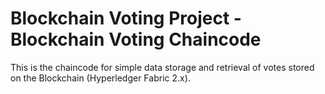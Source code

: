 # Blockchain Voting Project - Blockchain Voting Chaincode

This is the chaincode for simple data storage and retrieval of votes stored on the Blockchain (Hyperledger Fabric 2.x).

